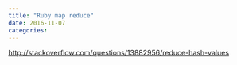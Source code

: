 ```yaml
---
title: "Ruby map reduce"
date: 2016-11-07
categories:
---
```


http://stackoverflow.com/questions/13882956/reduce-hash-values
